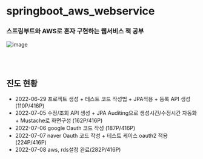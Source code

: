 # springboot_aws_webservice
### **스프링부트와 AWS로 혼자 구현하는 웹서비스 책 공부**

![image](https://user-images.githubusercontent.com/42925746/176326369-2694c43d-2917-4869-a97a-89e7ac6b7c3a.png)



</br></br>
## 진도 현황 

- 2022-06-29 프로젝트 생성 + 테스트 코드 작성법 + JPA적용 + 등록 API 생성(110P/416P)
- 2022-07-05 수정/조회 API 생성 + JPA Auditing으로 생성시간/수정시간 자동화 + Mustache로 화면구성 (162P/416P)
- 2022-07-06 google Oauth 코드 작성 (187P/416P)
- 2022-07-07 naver Oauth 코드 작성 + 테스트 케이스 oauth2 적용(224P/416P)
- 2022-07-08 aws, rds설정 완료(282P/416P)
